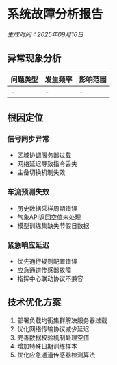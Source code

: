 ﻿# 系统故障分析报告
*生成时间：2025年09月16日*

## 异常现象分析
| 问题类型 | 发生频率 | 影响范围 |
|----------|----------|----------|
| - | - | - |

## 根因定位
### 信号同步异常
- 区域协调服务器过载
- 网络延迟导致指令丢失
- 主备切换机制失效

### 车流预测失效
- 历史数据采样周期错误
- 气象API返回空值未处理
- 模型训练集缺失节假日数据

### 紧急响应延迟
- 优先通行规则配置错误
- 应急通道传感器故障
- 指挥中心联动协议不兼容

## 技术优化方案
1. 部署负载均衡集群解决服务器过载
2. 优化网络传输协议减少延迟
3. 完善数据校验机制处理空值
4. 增加特殊日期训练样本
5. 优化应急通道传感器检测算法